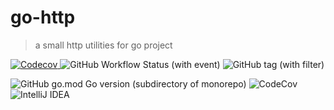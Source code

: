 # go-http

> a small http utilities for go project

[![Codecov](https://img.shields.io/codecov/c/github/with-module/go-http?style=for-the-badge&logo=codecov&logoColor=white)
](https://codecov.io/gh/with-module/go-http)
![GitHub Workflow Status (with event)](https://img.shields.io/github/actions/workflow/status/with-module/go-http/go-cov.yml?style=for-the-badge&logo=githubactions&logoColor=white)
![GitHub tag (with filter)](https://img.shields.io/github/v/tag/with-module/go-http?style=for-the-badge)

![GitHub go.mod Go version (subdirectory of monorepo)](https://img.shields.io/github/go-mod/go-version/with-module/go-http?style=for-the-badge&logo=go&logoColor=white)
![CodeCov](https://img.shields.io/badge/codecov-%23ff0077.svg?style=for-the-badge&logo=codecov&logoColor=white)
![IntelliJ IDEA](https://img.shields.io/badge/IntelliJIDEA-000000.svg?style=for-the-badge&logo=intellij-idea&logoColor=white)
